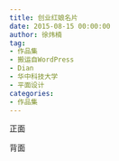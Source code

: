 ```yaml
---
title: 创业红娘名片
date: 2015-08-15 00:00:00
author: 徐炜楠
tag: 
- 作品集
- 搬运自WordPress
- Dian
- 华中科技大学
- 平面设计
categories: 
- 作品集
---
```

<p>正面<br><img src="http://ww4.sinaimg.cn/large/7269351cgw1f1rvh7ye1uj20tj0i2tbn.jpg" alt=""></p><p>背面<br><img src="http://ww1.sinaimg.cn/large/7269351cgw1f1rvhfqqq3j20tj0i2ju5.jpg" alt=""></p>